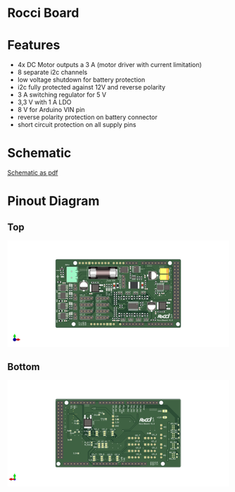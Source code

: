 # Rocci Board

# Features

* 4x DC Motor outputs a 3 A (motor driver with current limitation)
* 8 separate i2c channels
* low voltage shutdown for battery protection
* i2c fully protected against 12V and reverse polarity
* 3 A switching regulator for 5 V
* 3,3 V with 1 A LDO
* 8 V for Arduino VIN pin
* reverse polarity protection on battery connector
* short circuit protection on all supply pins

# Schematic

[Schematic as pdf](documentation/RocciBoard.pdf)

# Pinout Diagram

## Top

![](documentation/RocciBoard_TopView.png)

## Bottom

![](documentation/RocciBoard_BottomView.png)

